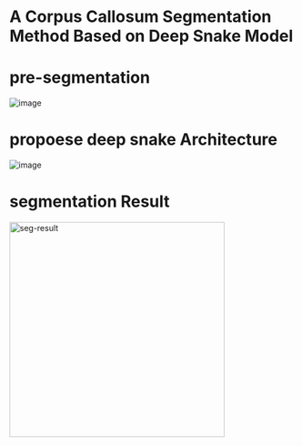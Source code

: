 # A Corpus Callosum Segmentation Method Based on  Deep Snake Model
# pre-segmentation
![image](https://github.com/user-attachments/assets/99a26ea1-1617-483a-aa7b-79c4194a7ade)
# propoese deep snake Architecture
![image](https://github.com/user-attachments/assets/cf0d727d-7ec0-4793-9f62-12594cf10d36)

# segmentation Result 
<img width="378" alt="seg-result" src="https://github.com/user-attachments/assets/7894d8ed-4266-4ca8-8ae1-45ba616bc743" />

 	 	 	 	 
 	 	 	 	 
 	 	 	 	 
 	 	 	 	 
 	 	 	 	 
 	 	 	 	 
